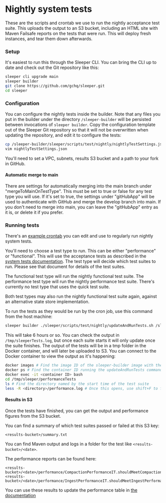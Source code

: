 Nightly system tests
====================

These are the scripts and crontab we use to run the nightly acceptance test suite. This uploads the output to an S3
bucket, including an HTML site with Maven Failsafe reports on the tests that were run. This will deploy fresh instances,
and tear them down afterwards.

### Setup

It's easiest to run this through the Sleeper CLI. You can bring the CLI up to date and check out the Git repository like
this:

```bash
sleeper cli upgrade main
sleeper builder
git clone https://github.com/gchq/sleeper.git
cd sleeper
```

### Configuration

You can configure the nightly tests inside the builder. Note that any files you put in the builder under the
directory `/sleeper-builder` will be persisted between invocations of `sleeper builder`. Copy the configuration template
out of the Sleeper Git repository so that it will not be overwritten when updating the repository, and edit it to
configure the tests:

```bash
cp /sleeper-builder/sleeper/scripts/test/nightly/nightlyTestSettings.json /sleeper-builder
vim nightlyTestSettings.json
```

You'll need to set a VPC, subnets, results S3 bucket and a path to your fork in GitHub.

#### Automatic merge to main

There are settings for automatically merging into the main branch under "mergeToMainOnTestType". This must be set to
true or false for any test type you will use. If it's set to true, the settings under "gitHubApp" will be used to
authenticate with GitHub and merge the develop branch into main. If you don't need to merge into main, you can leave the
"gitHubApp" entry as it is, or delete it if you prefer.

### Running tests

There's an [example crontab](crontab.example) you can edit and use to regularly run nightly system tests.

You'll need to choose a test type to run. This can be either "performance" or "functional". This will use the
acceptance tests as described in the
[system tests documentation](../../../docs/13-system-tests.md#acceptance-tests). The test type will decide which test
suites to run. Please see that document for details of the test suites.

The functional test type will run the nightly functional test suite. The performance test type will run the nightly
performance test suite. There's currently no test type that uses the quick test suite.

Both test types may also run the nightly functional test suite again, against an alternative state store implementation.

To run the tests as they would be run by the cron job, use this command from the host machine:

```bash
sleeper builder ./sleeper/scripts/test/nightly/updateAndRunTests.sh /sleeper-builder/nightlyTestSettings.json <test-type> &> /tmp/sleeperTests.log
```

This will take 6 hours or so. You can check the output in `/tmp/sleeperTests.log`, but once each suite starts it will
only update once the suite finishes. The output of the tests will be in a tmp folder in the Docker container, and will
later be uploaded to S3. You can connect to the Docker container to view the output as it's happening:

```bash
docker images # Find the image ID of the sleeper-builder image with the 'current' tag
docker ps # Find the container ID running the updateAndRunTests command with that image
docker exec -it <container ID> bash
cd /tmp/sleeper/performanceTests
ls # Find the directory named by the start time of the test suite
less -R <directory>/performance.log # Once this opens, use shift+F to follow the output of the test
```

#### Results in S3

Once the tests have finished, you can get the output and performance figures from the S3 bucket.

You can find a summary of which test suites passed or failed at this S3 key:

```
<results-bucket>/summary.txt
```

You can find Maven output and logs in a folder for the test like `<results-bucket>/<date>`.

The performance reports can be found here:

```
<results-bucket>/<date>/performance/CompactionPerformanceIT.shouldMeetCompactionPerformanceStandards.report.log
<results-bucket>/<date>/performance/IngestPerformanceIT.shouldMeetIngestPerformanceStandardsAcrossManyPartitions.report.log
```

You can use these results to update the performance table
in [the documentation](../../../docs/13-system-tests.md#performance-benchmarks)
